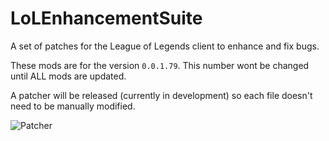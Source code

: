LoLEnhancementSuite
==================

A set of patches for the League of Legends client to enhance and fix bugs.

These mods are for the version `0.0.1.79`. This number wont be changed until ALL mods are updated.

A patcher will be released (currently in development) so each file doesn't need to be manually modified.

![Patcher](http://puu.sh/7VkF8.png)
